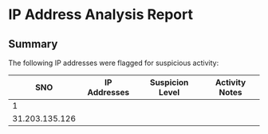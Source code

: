 # IP Address Analysis Report

## Summary
The following IP addresses were flagged for suspicious activity:

|SNO| IP Addresses | Suspicion Level | Activity Notes |
|---|--------------|-----------------|----------------|
|1  |  |  |  |
| 31.203.135.126 | 

